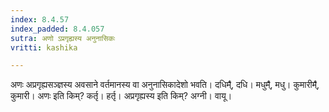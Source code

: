```yaml
---
index: 8.4.57
index_padded: 8.4.057
sutra: अणो ऽप्रगृह्यस्य अनुनासिकः
vritti: kashika

---
```

अणः अप्रगृह्यसञ्ज्ञस्य अवसाने वर्तमानस्य वा अनुनासिकादेशो भवति। दधिम्̐, दधि। मधुम्̐, मधु। कुमारीम्̐, कुमारी। अणः इति किम्? कर्तृ। हर्तृ। अप्रगृह्यस्य इति किम्? अग्नी। वायू।
